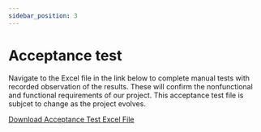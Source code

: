 ```yaml
---
sidebar_position: 3
---
```

# Acceptance test

Navigate to the Excel file in the link below to complete manual tests with recorded observation of the results. These will confirm the nonfunctional and functional requirements of our project. This acceptance test file is subjcet to change as the project evolves.

[Download Acceptance Test Excel File](https://github.com/Capstone-Projects-2025-Spring/project-aac-game-team-a/blob/acceptance-testing-add-file/documentation/static/acceptance-testing/Scribbers-Acceptance.xlsx)


